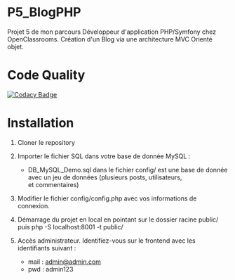 # P5_BlogPHP
Projet 5 de mon parcours Développeur d'application PHP/Symfony chez OpenClassrooms. Création d'un Blog via une architecture MVC Orienté objet.

# Code Quality
[![Codacy Badge](https://api.codacy.com/project/badge/Grade/afab69758dae4b10a92d12be8506e49c)](https://www.codacy.com/manual/lechatgraphique/P5_blogMVC?utm_source=github.com&amp;utm_medium=referral&amp;utm_content=lechatgraphique/P5_blogMVC&amp;utm_campaign=Badge_Grade)

# Installation

1) Cloner le repository

2) Importer le fichier SQL dans votre base de donnée MySQL :
    
    - DB_MySQL_Demo.sql dans le fichier config/ est une base de donnée avec un jeu de données (plusieurs posts, utilisateurs,  
      et commentaires)
    
3) Modifier le fichier config/config.php avec vos informations de connexion.

4) Démarrage du projet en local en pointant sur le dossier racine public/ puis  php -S localhost:8001 -t public/

5) Accès administrateur. Identifiez-vous sur le frontend avec les identifiants suivant : 
      - mail : admin@admin.com
      - pwd : admin123
 
   
   
